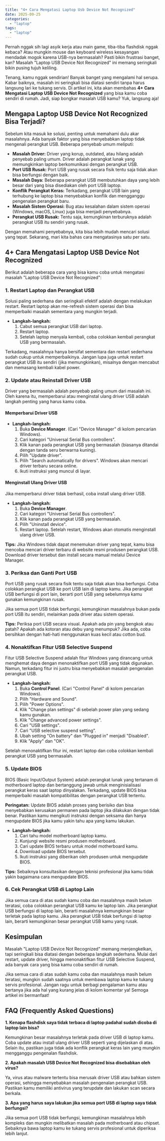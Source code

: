 ```yaml
---
title: "4+ Cara Mengatasi Laptop Usb Device Not Recognized"
date: 2025-09-25
categories: 
  - "laptop"
tags: 
  - "laptop"
---
```


Pernah nggak sih lagi asyik kerja atau main game, tiba-tiba flashdisk nggak kebaca? Atau mungkin mouse dan keyboard wireless kesayangan mendadak mogok karena USB-nya bermasalah? Pasti bikin frustrasi banget, kan? Masalah "Laptop USB Device Not Recognized" ini memang seringkali bikin pusing tujuh keliling.

Tenang, kamu nggak sendirian! Banyak banget yang mengalami hal serupa. Kabar baiknya, masalah ini seringkali bisa diatasi sendiri tanpa harus langsung lari ke tukang servis. Di artikel ini, kita akan membahas **4+ Cara Mengatasi Laptop USB Device Not Recognized** yang bisa kamu coba sendiri di rumah. Jadi, siap bongkar masalah USB kamu? Yuk, langsung aja!

## Mengapa Laptop USB Device Not Recognized Bisa Terjadi?

Sebelum kita masuk ke solusi, penting untuk memahami dulu akar masalahnya. Ada banyak faktor yang bisa menyebabkan laptop tidak mengenali perangkat USB. Beberapa penyebab umum meliputi:

- **Masalah Driver:** Driver yang korup, outdated, atau hilang adalah penyebab paling umum. Driver adalah perangkat lunak yang memungkinkan laptop berkomunikasi dengan perangkat USB.
- **Port USB Rusak:** Port USB yang rusak secara fisik tentu saja tidak akan bisa berfungsi dengan baik.
- **Masalah Daya:** Beberapa perangkat USB membutuhkan daya yang lebih besar dari yang bisa disediakan oleh port USB laptop.
- **Konflik Perangkat Keras:** Terkadang, perangkat USB lain yang terhubung ke laptop bisa menyebabkan konflik dan mengganggu pengenalan perangkat baru.
- **Masalah Sistem Operasi:** Bug atau kesalahan dalam sistem operasi (Windows, macOS, Linux) juga bisa menjadi penyebabnya.
- **Perangkat USB Rusak:** Tentu saja, kemungkinan terburuknya adalah perangkat USB itu sendiri yang rusak.

Dengan memahami penyebabnya, kita bisa lebih mudah mencari solusi yang tepat. Sekarang, mari kita bahas cara mengatasinya satu per satu.

## 4+ Cara Mengatasi Laptop USB Device Not Recognized

Berikut adalah beberapa cara yang bisa kamu coba untuk mengatasi masalah "Laptop USB Device Not Recognized":

### 1\. Restart Laptop dan Perangkat USB

Solusi paling sederhana dan seringkali efektif adalah dengan melakukan restart. Restart laptop akan me-refresh sistem operasi dan bisa memperbaiki masalah sementara yang mungkin terjadi.

- **Langkah-langkah:**
    1. Cabut semua perangkat USB dari laptop.
    2. Restart laptop.
    3. Setelah laptop menyala kembali, coba colokkan kembali perangkat USB yang bermasalah.

Terkadang, masalahnya hanya bersifat sementara dan restart sederhana sudah cukup untuk memperbaikinya. Jangan lupa juga untuk restart perangkat USB itu sendiri (jika memungkinkan), misalnya dengan mencabut dan memasang kembali kabel power.

### 2\. Update atau Reinstall Driver USB

Driver yang bermasalah adalah penyebab paling umum dari masalah ini. Oleh karena itu, memperbarui atau menginstal ulang driver USB adalah langkah penting yang harus kamu coba.

#### Memperbarui Driver USB

- **Langkah-langkah:**
    1. Buka **Device Manager**. (Cari "Device Manager" di kolom pencarian Windows).
    2. Cari kategori "Universal Serial Bus controllers".
    3. Klik kanan pada perangkat USB yang bermasalah (biasanya ditandai dengan tanda seru berwarna kuning).
    4. Pilih "Update driver".
    5. Pilih "Search automatically for drivers". Windows akan mencari driver terbaru secara online.
    6. Ikuti instruksi yang muncul di layar.

#### Menginstall Ulang Driver USB

Jika memperbarui driver tidak berhasil, coba install ulang driver USB.

- **Langkah-langkah:**
    1. Buka **Device Manager**.
    2. Cari kategori "Universal Serial Bus controllers".
    3. Klik kanan pada perangkat USB yang bermasalah.
    4. Pilih "Uninstall device".
    5. Restart laptop. Setelah restart, Windows akan otomatis menginstall ulang driver USB.

**Tips:** Jika Windows tidak dapat menemukan driver yang tepat, kamu bisa mencoba mencari driver terbaru di website resmi produsen perangkat USB. Download driver tersebut dan install secara manual melalui Device Manager.

### 3\. Periksa dan Ganti Port USB

Port USB yang rusak secara fisik tentu saja tidak akan bisa berfungsi. Coba colokkan perangkat USB ke port USB lain di laptop kamu. Jika perangkat USB berfungsi di port lain, berarti port USB yang sebelumnya kamu gunakan kemungkinan rusak.

Jika semua port USB tidak berfungsi, kemungkinan masalahnya bukan pada port USB itu sendiri, melainkan pada driver atau sistem operasi.

**Tips:** Periksa port USB secara visual. Apakah ada pin yang bengkok atau patah? Apakah ada kotoran atau debu yang menumpuk? Jika ada, coba bersihkan dengan hati-hati menggunakan kuas kecil atau cotton bud.

### 4\. Nonaktifkan Fitur USB Selective Suspend

Fitur USB Selective Suspend adalah fitur Windows yang dirancang untuk menghemat daya dengan menonaktifkan port USB yang tidak digunakan. Namun, terkadang fitur ini justru bisa menyebabkan masalah pengenalan perangkat USB.

- **Langkah-langkah:**
    1. Buka **Control Panel**. (Cari "Control Panel" di kolom pencarian Windows).
    2. Pilih "Hardware and Sound".
    3. Pilih "Power Options".
    4. Klik "Change plan settings" di sebelah power plan yang sedang kamu gunakan.
    5. Klik "Change advanced power settings".
    6. Cari "USB settings".
    7. Cari "USB selective suspend setting".
    8. Ubah setting "On battery" dan "Plugged in" menjadi "Disabled".
    9. Klik "Apply" dan "OK".

Setelah menonaktifkan fitur ini, restart laptop dan coba colokkan kembali perangkat USB yang bermasalah.

### 5\. Update BIOS

BIOS (Basic Input/Output System) adalah perangkat lunak yang tertanam di motherboard laptop dan bertanggung jawab untuk menginisialisasi perangkat keras saat laptop dinyalakan. Terkadang, update BIOS bisa memperbaiki masalah kompatibilitas dengan perangkat USB tertentu.

**Peringatan:** Update BIOS adalah proses yang berisiko dan bisa menyebabkan kerusakan permanen pada laptop jika dilakukan dengan tidak benar. Pastikan kamu mengikuti instruksi dengan seksama dan hanya mengupdate BIOS jika kamu yakin tahu apa yang kamu lakukan.

- **Langkah-langkah:**
    1. Cari tahu model motherboard laptop kamu.
    2. Kunjungi website resmi produsen motherboard.
    3. Cari update BIOS terbaru untuk model motherboard kamu.
    4. Download update BIOS tersebut.
    5. Ikuti instruksi yang diberikan oleh produsen untuk mengupdate BIOS.

**Tips:** Sebaiknya konsultasikan dengan teknisi profesional jika kamu tidak yakin bagaimana cara mengupdate BIOS.

### 6\. Cek Perangkat USB di Laptop Lain

Jika semua cara di atas sudah kamu coba dan masalahnya masih belum teratasi, coba colokkan perangkat USB kamu ke laptop lain. Jika perangkat USB berfungsi di laptop lain, berarti masalahnya kemungkinan besar terletak pada laptop kamu. Jika perangkat USB tidak berfungsi di laptop lain, berarti kemungkinan besar perangkat USB kamu yang rusak.

## Kesimpulan

Masalah "Laptop USB Device Not Recognized" memang menjengkelkan, tapi seringkali bisa diatasi dengan beberapa langkah sederhana. Mulai dari restart, update driver, hingga menonaktifkan fitur USB Selective Suspend, ada banyak cara yang bisa kamu coba sendiri di rumah.

Jika semua cara di atas sudah kamu coba dan masalahnya masih belum teratasi, mungkin sudah saatnya untuk membawa laptop kamu ke tukang servis profesional. Jangan ragu untuk berbagi pengalaman kamu atau bertanya jika ada hal yang kurang jelas di kolom komentar ya! Semoga artikel ini bermanfaat!

## FAQ (Frequently Asked Questions)

**1\. Kenapa flashdisk saya tidak terbaca di laptop padahal sudah dicoba di laptop lain bisa?**

Kemungkinan besar masalahnya terletak pada driver USB di laptop kamu. Coba update atau install ulang driver USB seperti yang dijelaskan di atas. Selain itu, pastikan juga tidak ada konflik perangkat keras lain yang mungkin mengganggu pengenalan flashdisk.

**2\. Apakah masalah USB Device Not Recognized bisa disebabkan oleh virus?**

Ya, virus atau malware tertentu bisa merusak driver USB atau bahkan sistem operasi, sehingga menyebabkan masalah pengenalan perangkat USB. Pastikan kamu memiliki antivirus yang terupdate dan lakukan scan secara berkala.

**3\. Apa yang harus saya lakukan jika semua port USB di laptop saya tidak berfungsi?**

Jika semua port USB tidak berfungsi, kemungkinan masalahnya lebih kompleks dan mungkin melibatkan masalah pada motherboard atau chipset. Sebaiknya bawa laptop kamu ke tukang servis profesional untuk diperiksa lebih lanjut.

